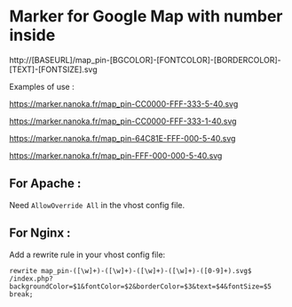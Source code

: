 # Marker for Google Map with number inside
http://[BASEURL]/map_pin-[BGCOLOR]-[FONTCOLOR]-[BORDERCOLOR]-[TEXT]-[FONTSIZE].svg

Examples of use :

https://marker.nanoka.fr/map_pin-CC0000-FFF-333-5-40.svg

https://marker.nanoka.fr/map_pin-CC0000-FFF-333-1-40.svg

https://marker.nanoka.fr/map_pin-64C81E-FFF-000-5-40.svg

https://marker.nanoka.fr/map_pin-FFF-000-000-5-40.svg

## For Apache : 
Need ```AllowOverride All``` in the vhost config file.

## For Nginx : 
Add a rewrite rule in your vhost config file:
```
rewrite map_pin-([\w]+)-([\w]+)-([\w]+)-([\w]+)-([0-9]+).svg$ /index.php?backgroundColor=$1&fontColor=$2&borderColor=$3&text=$4&fontSize=$5 break;
```
